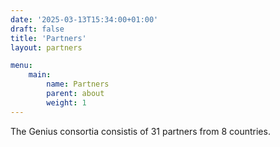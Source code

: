 ```yaml
---
date: '2025-03-13T15:34:00+01:00'
draft: false
title: 'Partners'
layout: partners

menu:
    main:
        name: Partners
        parent: about
        weight: 1
---
```


The Genius consortia consistis of 31 partners from 8 countries.
